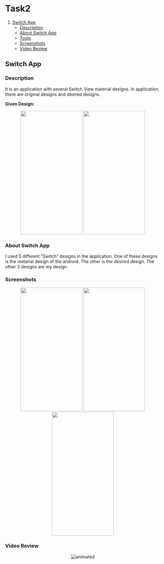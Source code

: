 # Task2

1. [ Switch App ](#Task)
   * [Description](#Description)
   * [About Switch App](#About) 
   * [Tools](#Tools)
   * [ Screenshots ](#Screenshots)
   * [ Video Review ](#Video) 
   
<a name="Task"></a>
## Switch App

<a name="Description"></a>
### Description
It is an application with several Switch View material designs. In application, there are original designs and desired designs.

**Given Design:** 

<p align="center">
<img src="https://user-images.githubusercontent.com/36292743/90961585-ccaa6800-e45e-11ea-9a18-47f27bf78924.png" width="200" height="400"> <img src="https://user-images.githubusercontent.com/36292743/90961591-da5fed80-e45e-11ea-9b8a-69cb83435e1a.png" width="200" height="400">
</p>

<a name="About"></a>
### About Switch App

I used 5 different "Switch" designs in the application. One of these designs is the metarial design of the android. The other is the desired design. The other 3 designs are my design.

<a name="Screenshots"></a>
### Screenshots

<p align="center">
<img src="https://user-images.githubusercontent.com/36292743/90961873-bb625b00-e460-11ea-917d-e7b8221dabe0.jpeg" width="200" height="400"> <img src="https://user-images.githubusercontent.com/36292743/90961883-ccab6780-e460-11ea-8cba-0129199918e3.jpeg" width="200" height="400"> <img src="https://user-images.githubusercontent.com/36292743/90961900-e482eb80-e460-11ea-84c8-a4e7ee9778c5.jpeg" width="200" height="400">
</p>

<a name="Video"></a>
### Video Review

<p align="center">
  <img src="https://user-images.githubusercontent.com/36292743/90962036-cec1f600-e461-11ea-87f9-c221c988c908.gif" alt="animated" />
</p>
